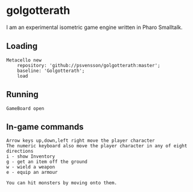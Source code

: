 # golgotterath

I am an experimental isometric game engine written in Pharo Smalltalk.

## Loading
```
Metacello new
    repository: 'github://psvensson/golgotterath:master';
    baseline: 'Golgotterath';
    load
```

## Running 
```
GameBoard open 
```

## In-game commands
    Arrow keys up,down,left right move the player character
    The numeric keyboard also move the player character in any of eight directions
    i - show Inventory
    g - get an item off the ground
    w - wield a weapon
    e - equip an armour
    
    You can hit monsters by moving onto them.
